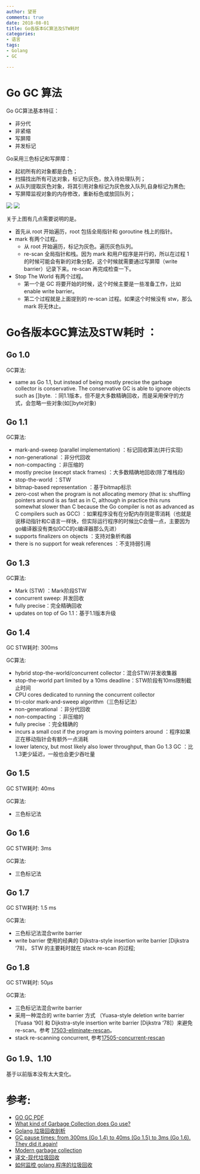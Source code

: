 ```yaml
---
author: 望哥
comments: true
date: 2018-08-01
title: Go各版本GC算法及STW耗时
categories:
- 语言
tags:
- Golang
- GC

---
```


# Go GC 算法

Go GC算法基本特征：
- 非分代
- 非紧缩
- 写屏障
- 并发标记

Go采用三色标记和写屏障：
- 起初所有的对象都是白色；
- 扫描找出所有可达对象，标记为灰色，放入待处理队列；
- 从队列提取灰色对象，将其引用对象标记为灰色放入队列,自身标记为黑色;
- 写屏障监视对象的内存修改，重新标色或放回队列；

![](http://blog.sisopipo.com/media/files/gc/golang_gc_phases.png)
![](http://blog.sisopipo.com/media/files/gc/Animation_of_tri-color_garbage_collection.gif)

关于上图有几点需要说明的是。

- 首先从 root 开始遍历，root 包括全局指针和 goroutine 栈上的指针。
- mark 有两个过程。
    - 从 root 开始遍历，标记为灰色。遍历灰色队列。
    - re-scan 全局指针和栈。因为 mark 和用户程序是并行的，所以在过程 1 的时候可能会有新的对象分配，这个时候就需要通过写屏障（write barrier）记录下来。re-scan 再完成检查一下。
- Stop The World 有两个过程。
    - 第一个是 GC 将要开始的时候，这个时候主要是一些准备工作，比如 enable write barrier。
    - 第二个过程就是上面提到的 re-scan 过程。如果这个时候没有 stw，那么 mark 将无休止。

# Go各版本GC算法及STW耗时 ：

## Go 1.0
GC算法:
- same as Go 1.1, but instead of being mostly precise the garbage collector is conservative. The conservative GC is able to ignore objects such as []byte.  ：同1.1版本，但不是大多数精确回收，而是采用保守的方式，会忽略一些对象(如[]byte对象)

## Go 1.1
GC算法:
- mark-and-sweep (parallel implementation) ：标记回收算法(并行实现)
- non-generational  ：非分代回收
- non-compacting  ：非压缩的
- mostly precise (except stack frames)  ：大多数精确地回收(除了堆栈段)
- stop-the-world  ：STW
- bitmap-based representation  ：基于bitmap标示
- zero-cost when the program is not allocating memory (that is: shuffling pointers around is as fast as in C, although in practice this runs somewhat slower than C because the Go compiler is not as advanced as C compilers such as GCC)  ：如果程序没有在分配内存则是零消耗（也就是说移动指针和C语言一样快，但实际运行程序的时候比C会慢一点，主要因为go编译器没有类似GCC的c编译器那么先进）
- supports finalizers on objects  ：支持对象析构器
- there is no support for weak references  ：不支持弱引用

## Go 1.3
GC算法:
- Mark (STW)  ：Mark阶段STW
- concurrent sweep: 并发回收
- fully precise：完全精确回收
- updates on top of Go 1.1：基于1.1版本升级

## Go 1.4

GC STW耗时: 300ms

GC算法:
- hybrid stop-the-world/concurrent collector：混合STW/并发收集器
- stop-the-world part limited by a 10ms deadline：STW阶段有10ms限制截止时间
- CPU cores dedicated to running the concurrent collector
- tri-color mark-and-sweep algorithm（三色标记法）
- non-generational ：非分代回收
- non-compacting ：非压缩的
- fully precise ：完全精确的
- incurs a small cost if the program is moving pointers around ：程序如果正在移动指针会有额外一点消耗
- lower latency, but most likely also lower throughput, than Go 1.3 GC ：比1.3更少延迟，一般也会更少吞吐量

## Go 1.5
GC STW耗时: 40ms

GC算法:
- 三色标记法


## Go 1.6
GC STW耗时: 3ms

GC算法:
- 三色标记法


## Go 1.7
GC STW耗时: 1.5 ms

GC算法:
- 三色标记法混合write barrier
- write barrier 使用的经典的 Dijkstra-style insertion write barrier [Dijkstra ‘78]， STW 的主要耗时就在 stack re-scan 的过程;


## Go 1.8
GC STW耗时: 50µs

GC算法:
- 三色标记法混合write barrier
- 采用一种混合的 write barrier 方式 （Yuasa-style deletion write barrier [Yuasa ‘90] 和 Dijkstra-style insertion write barrier [Dijkstra ‘78]）来避免 re-scan。参考 [17503-eliminate-rescan](https://github.com/golang/proposal/blob/master/design/17503-eliminate-rescan.md)。
- stack re-scanning concurrent, 参考[17505-concurrent-rescan](https://github.com/golang/proposal/blob/master/design/17505-concurrent-rescan.md)

## Go 1.9、1.10
基于以前版本没有太大变化。

# 参考:
- [GO GC PDF](https://talks.golang.org/2015/go-gc.pdf)
- [What kind of Garbage Collection does Go use?](https://stackoverflow.com/questions/7823725/what-kind-of-garbage-collection-does-go-use)
- [Golang 垃圾回收剖析](http://legendtkl.com/2017/04/28/golang-gc/)
- [GC pause times: from 300ms (Go 1.4) to 40ms (Go 1.5) to 3ms (Go 1.6). They did it again!
](https://www.reddit.com/r/golang/comments/43cpy6/gc_pause_times_from_300ms_go_14_to_40ms_go_15_to/)
- [Modern garbage collection](https://blog.plan99.net/modern-garbage-collection-911ef4f8bd8e)
- [译文-现代垃圾回收](https://segmentfault.com/a/1190000007926782)
- [如何监控 golang 程序的垃圾回收](http://holys.im/2016/07/01/monitor-golang-gc/)



